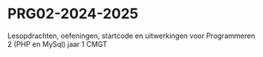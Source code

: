 # PRG02-2024-2025
Lesopdrachten, oefeningen, startcode en uitwerkingen voor Programmeren 2 (PHP en MySql) jaar 1 CMGT
